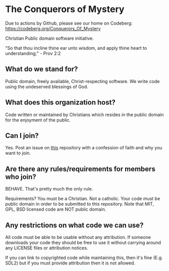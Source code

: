 # The Conquerors of Mystery

Due to actions by Github, please see our home on Codeberg: https://codeberg.org/Conquerors_Of_Mystery

Christian Public domain software initiative.

"So that thou incline thine ear unto wisdom, and apply thine heart to understanding;" - Prov 2:2

## What do we stand for?

Public domain, freely available, Christ-respecting software. We write code
using the undeserved blessings of God.

## What does this organization host?

Code written or maintained by Christians which resides in the public domain for the enjoyment of the public.

## Can I join?

Yes. Post an issue on [this](https://github.com/ConquerorsOfMystery/.github) repository with a confession of faith
and why you want to join.

## Are there any rules/requirements for members who join?

BEHAVE. That's pretty much the only rule.

Requirements? You must be a Christian. Not a catholic. Your code must be public domain in order to be submitted
to this repository. Note that MIT, GPL, BSD licensed code are NOT public domain.

## Any restrictions on what code we can use?

All code must be able to be usable without any attribution. If someone downloads your code they should be free to use it without carrying around
any LICENSE files or attribution notices.

If you can link to copyrighted code while maintaining this, then it's fine (E.g. SDL2) but if you must provide attribution then it is not allowed.
